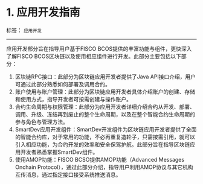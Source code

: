 # 1. 应用开发指南
标签： `应用开发` 

----
应用开发部分旨在指导用户基于FISCO BCOS提供的丰富功能与组件，更快深入了解FISCO BCOS区块链以及使用相应组件进行开发。此部分主要包括以下部分：

1. 区块链RPC接口：此部分为区块链应用开发者提供了Java API接口介绍，用户可通过此部分熟悉如何部署及调用合约。
2. 账户使用与账户管理：此部分为区块链应用开发者具体介绍账户的创建、存储和使用方式，指导开发者可按需创建与操作账户。
3. 合约生命周期与权限管理：此部分为应用开发者详细介绍合约从开发、部署、调用、升级、冻结再到废止的整个生命周期，以及在整个智能合约生命周期的参与角色与管理方法。
4. SmartDev应用开发组件：SmartDev开发组件为区块链应用开发者提供了全面的智能合约库，对于常用的功能，不必再重复造轮子，只需按需引用，就可以引入相应功能，为合约开发的效率和安全保驾护航。此部分旨在指导区块链应用开发者熟悉掌握SmartDev组件。
5. 使用AMOP功能：FISCO BCSO提供AMOP功能（Advanced Messages Onchain Protocol），通过此部分介绍，指导用户利用AMOP协议与其它机构互传消息，通过指定接口接受系统推送消息。